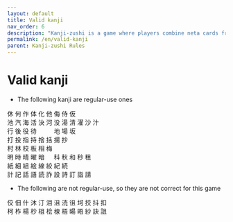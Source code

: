 ```yaml
---
layout: default
title: Valid kanji
nav_order: 6
description: "Kanji-zushi is a game where players combine neta cards from their hand (the left halves) with shari cards on the table (the right halves) to complete valid kanji characters."
permalink: /en/valid-kanji
parent: Kanji-zushi Rules
---
```


# Valid kanji

- The following kanji are regular-use ones

休 何 作 体 化 他 侮 侍 仮  
池 汽 海 活 決 河 没 湯 清 濯 沙 汁  
行 後 役 待 　 　 地 場 坂  
打 投 指 持 捨 括 揚 抄  
村 林 校 板 相 梅  
明 時 晴 曜 暗 　 科 秋 和 秒 租  
紙 細 組 絵 線 絞 紀 続  
計 記 話 語 読 詐 設 詩 訂 詣 請

- The following are not regular-use, so they are not correct for this game

佼 佃 什 沐 汀 泪 沮 涜 徂 坷 挍 抖 扣  
柯 柞 楊 杪 柤 桧 楾 梧 暘 晤 紗 訣 詛
